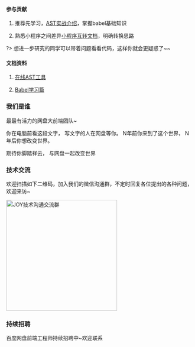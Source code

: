 #### 参与贡献

1. 推荐先学习，[AST实战介绍]()，掌握babel基础知识

2. 熟悉小程序之间差异[小程序互转文档](https://juejin.im/post/5d70b6e0518825103e545a21)，明确转换思路


?> 想进一步研究的同学可以带着问题看看代码，这样你就会更疑惑了~~

#### 文档资料

1. [在线AST工具](https://astexplorer.net/)

2. [Babel学习篇](https://juejin.im/post/5d0b3218e51d45599e019dd7#heading-22)

### 我们是谁

最最有活力的网盘大前端团队~

你在电脑前看这段文字，
写文字的人在网盘等你。
N年前你来到了这个世界，
N年后你想改变世界。

期待你脚踏祥云，
与网盘一起改变世界

### 技术交流

欢迎扫描如下二维码，加入我们的微信沟通群，不定时回复各位提出的各种问题，欢迎来访~

<img src="https://issuecdn.baidupcs.com/issue/netdisk/ts_ad/help/1576044284.png" width="300" height="300" alt="JOY技术沟通交流群" align=center>

### 持续招聘

百度网盘前端工程师持续招聘中~欢迎联系